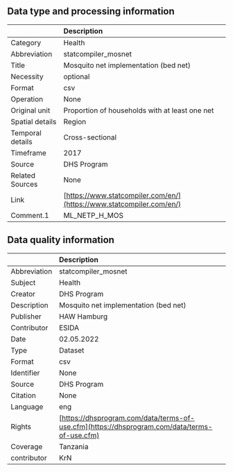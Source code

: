 ## Data type and processing information 

|                  | Description                                                          |
|:-----------------|:---------------------------------------------------------------------|
| Category         | Health                                                               |
| Abbreviation     | statcompiler_mosnet                                                  |
| Title            | Mosquito net implementation (bed net)                                |
| Necessity        | optional                                                             |
| Format           | csv                                                                  |
| Operation        | None                                                                 |
| Original unit    | Proportion of households with at least one net                       |
| Spatial details  | Region                                                               |
| Temporal details | Cross-sectional                                                      |
| Timeframe        | 2017                                                                 |
| Source           | DHS Program                                                          |
| Related Sources  | None                                                                 |
| Link             | [https://www.statcompiler.com/en/](https://www.statcompiler.com/en/) |
| Comment.1        | ML_NETP_H_MOS                                                        |

## Data quality information 

|              | Description                                                                                  |
|:-------------|:---------------------------------------------------------------------------------------------|
| Abbreviation | statcompiler_mosnet                                                                          |
| Subject      | Health                                                                                       |
| Creator      | DHS Program                                                                                  |
| Description  | Mosquito net implementation (bed net)                                                        |
| Publisher    | HAW Hamburg                                                                                  |
| Contributor  | ESIDA                                                                                        |
| Date         | 02.05.2022                                                                                   |
| Type         | Dataset                                                                                      |
| Format       | csv                                                                                          |
| Identifier   | None                                                                                         |
| Source       | DHS Program                                                                                  |
| Citation     | None                                                                                         |
| Language     | eng                                                                                          |
| Rights       | [https://dhsprogram.com/data/terms-of-use.cfm](https://dhsprogram.com/data/terms-of-use.cfm) |
| Coverage     | Tanzania                                                                                     |
| contributor  | KrN                                                                                          |